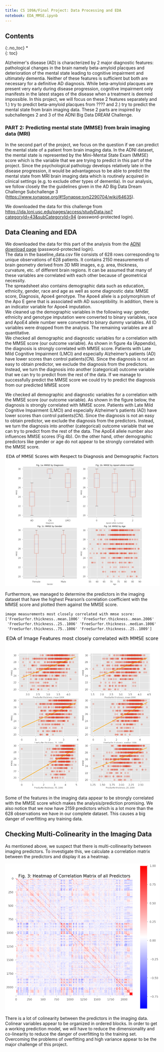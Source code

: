```yaml
---
title: CS 109A/Final Project: Data Processing and EDA
notebook: EDA_MMSE.ipynb
---
```


## Contents
{:.no_toc}
*  
{: toc}


  
   
    
Alzheimer's disease (AD) is characterized by 2 major diagnostic features: pathological changes in the brain namely beta-amyloid placques and deterioration of the mental state leading to cognitive impairment and ultimately dementia. Neither of these features is sufficient but both are necessary for a definitive AD diagnosis. While beta-amyloid placques are present very early during disease progression, cognitive impairment only manifests in the latest stages of the disease when a treatment is deemed impossible. In this project, we will focus on these 2 features separately and 1.) try to predict beta-amyloid placques from ???? and 2.) try to predict the mental state from brain imaging data. These 2 parts are inspired by subchallenges 2 and 3 of the ADNI Big Data DREAM Challenge.


### PART 2: Predicting mental state (MMSE) from brain imaging data (MRI)


In the second part of the project, we focus on the question if we can predict the mental state of a patient from brain imaging data. In the ADNI dataset, the mental state is represented by the Mini-Mental State Exam (MMSE) score which is the variable that we are trying to predict in this part of the project.
Since the psychological pathology develops relatively late in the disease progression, it would be advantageous to be able to predict the mental state from MRI brain imaging data which is routinely acquired in clinical settings (e.g. to exclude other types of dementia). In our analysis, we follow closely the the guidelines given in the AD Big Data Dream Challenge Subchallenge 3 (https://www.synapse.org/#!Synapse:syn2290704/wiki/64635).   
  
We downloaded the data for this challenge from https://ida.loni.usc.edu/pages/access/studyData.jsp?categoryId=43&subCategoryId=94 (password-protected login).














## Data Cleaning and EDA

  
We downloaded the data for this part of the analysis from the [ADNI download page]( https://ida.loni.usc.edu/pages/access/studyData.jsp?categoryId=43&subCategoryId=94) (password-protected login).  
The data in the baseline_data.csv file consists of 628 rows corresponding to unique observations of 628 patients. It contains 2150 measurements of brain geometry derived from 3D MRI images, e.g. area, thickness, curvature, etc. of different brain regions. It can be assumed that many of these variables are correlated with each other because of geometrical necessity.  
The spreadsheet also contains demographic data such as education, ethnicity, gender, race and age as well as some diagnostic data: MMSE score, Diagnosis, Apoe4 genotype. The Apoe4 allele is a polymorphism of the Apo E gene that is associated with AD susceptibility. In addition, there is an indicator variable for Apoe4 imputation.    
We cleaned up the demographic variables in the following way: gender, ethnicity and genotype imputation were converted to binary variables, race and ApoE4 allele number were converted to binary dummy variables. All ID variables were dropped from the analysis. The remaining variables are all quantitative.  
We checked all demographic and diagnostic variables for a correlation with the MMSE score (our outcome variable). As shown in figure 4a (Appendix), the diagnosis is strongly correlated with MMSE score. Patients with Late Mild Cognitive Impairment (LMCI) and especially Alzheimer’s patients (AD) have lower scores than control patients(CN). Since the diagnosis is not an easy to obtain predictor, we exclude the diagnosis from the predictors. Instead, we turn the diagnosis into another (categorical) outcome variable that we can try to predict from the rest of the data. If we manage to successfully predict the MMSE score we could try to predict the diagnosis from our predicted MMSE score






We checked all demographic and diagnostic variables for a correlation with the MMSE score (our outcome variable). As shown in the figure below, the diagnosis is strongly correlated with MMSE score. Patients with Late Mild Cognitive Impairment (LMCI) and especially Alzheimer’s patients (AD) have lower scores than control patients(CN). Since the diagnosis is not an easy to obtain predictor, we exclude the diagnosis from the predictors. Instead, we turn the diagnosis into another (categorical) outcome variable that we can try to predict from the rest of the data.
The ApoE4 allele number also influences MMSE scores (Fig 4b). 
On the other hand, other demographic predictors like gender or age do not appear to be strongly correlated with the MMSE score.  






![png](EDA_MMSE_files/EDA_MMSE_7_0.png)


Furthermore, we managed to determine the predictors in the imaging dataset that have the highest Pearson’s correlation coefficient with the MMSE score and plotted them against the MMSE score.





    image measurements most closely correlated with mmse score:
    ['FreeSurfer.thickness..mean.1006' 'FreeSurfer.thickness..mean.2006'
     'FreeSurfer.thickness..25..1006' 'FreeSurfer.thickness..median.1006'
     'FreeSurfer.thickness..75..1006' 'FreeSurfer.thickness..25..1009']







![png](EDA_MMSE_files/EDA_MMSE_10_0.png)


Some of the features in the imaging data appear to be strongly correlated with the MMSE score which makes the analysis/prediction promising. 
We also notice that we now have 2159 predictors which is a lot more than the 628 observations we have in our complete dataset. This causes a big danger of overfitting any training data.  










## Checking Multi-Colinearity in the Imaging Data
  
  
As mentioned above, we suspect that there is multi-collinearity between imaging predictors. To investigate this, we calculate a correlation matrix between the predictors and display it as a heatmap.






![png](EDA_MMSE_files/EDA_MMSE_15_0.png)


There is a lot of colinearity between the predictors in the imaging data. Colinear variables appear to be organized in ordered blocks. In order to get a working prediction model, we will have to reduce the dimensionality and co-linearity  to reduce the danger of overfitting to the training set. Overcoming the problems of overfitting and high variance appear to be the major challenge of this project.



```python

```

